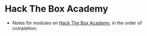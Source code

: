 # Hack The Box Academy

* Notes for modules on [Hack The Box Academy](https://academy.hackthebox.com/), in the order of completion:
